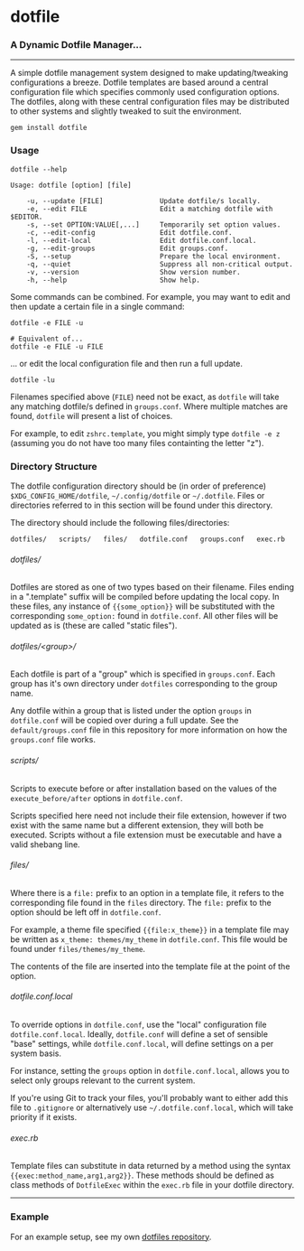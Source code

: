 dotfile
=========

### A Dynamic Dotfile Manager...

------

A simple dotfile management system designed to make updating/tweaking
configurations a breeze. Dotfile templates are based around a central
configuration file which specifies commonly used configuration options. The
dotfiles, along with these central configuration files may be distributed to
other systems and slightly tweaked to suit the environment.

    gem install dotfile

### Usage

    dotfile --help

    Usage: dotfile [option] [file]

        -u, --update [FILE]              Update dotfile/s locally.
        -e, --edit FILE                  Edit a matching dotfile with $EDITOR.
        -s, --set OPTION:VALUE[,...]     Temporarily set option values.
        -c, --edit-config                Edit dotfile.conf.
        -l, --edit-local                 Edit dotfile.conf.local.
        -g, --edit-groups                Edit groups.conf.
        -S, --setup                      Prepare the local environment.
        -q, --quiet                      Suppress all non-critical output.
        -v, --version                    Show version number.
        -h, --help                       Show help.

Some commands can be combined. For example, you may want to edit and then
update a certain file in a single command:

    dotfile -e FILE -u

    # Equivalent of...
    dotfile -e FILE -u FILE

... or edit the local configuration file and then run a full update.

    dotfile -lu

Filenames specified above (`FILE`) need not be exact, as `dotfile` will take
any matching dotfile/s defined in `groups.conf`. Where multiple matches are
found, `dotfile` will present a list of choices.

For example, to edit `zshrc.template`, you might simply type `dotfile -e z`
(assuming you do not have too many files containting the letter "z").


### Directory Structure

The dotfile configuration directory should be (in order of preference)
`$XDG_CONFIG_HOME/dotfile`, `~/.config/dotfile` or `~/.dotfile`. Files or
directories referred to in this section will be found under this directory.

The directory should include the following files/directories:

    dotfiles/   scripts/   files/   dotfile.conf   groups.conf   exec.rb

###### dotfiles/

Dotfiles are stored as one of two types based on their filename. Files ending
in a ".template" suffix will be compiled before updating the local copy. In
these files, any instance of `{{some_option}}` will be substituted with the
corresponding `some_option:` found in `dotfile.conf`. All other files will be
updated as is (these are called "static files").

###### dotfiles/\<group\>/

Each dotfile is part of a "group" which is specified in `groups.conf`. Each
group has it's own directory under `dotfiles` corresponding to the group name.

Any dotfile within a group that is listed under the option `groups` in
`dotfile.conf` will be copied over during a full update. See the
`default/groups.conf` file in this repository for more information on how the
`groups.conf` file works.

###### scripts/

Scripts to execute before or after installation based on the values of the
`execute_before/after` options in `dotfile.conf`.

Scripts specified here need not include their file extension, however if two
exist with the same name but a different extension, they will both be
executed. Scripts without a file extension must be executable and have a valid
shebang line.

###### files/

Where there is a `file:` prefix to an option in a template file, it refers to
the corresponding file found in the `files` directory. The `file:` prefix to
the option should be left off in `dotfile.conf`.

For example, a theme file specified `{{file:x_theme}}` in a template file may
be written as `x_theme: themes/my_theme` in `dotfile.conf`. This file would be
found under `files/themes/my_theme`.

The contents of the file are inserted into the template file at the point of
the option.

###### dotfile.conf.local

To override options in `dotfile.conf`, use the "local" configuration file
`dotfile.conf.local`. Ideally, `dotfile.conf` will define a set of sensible
"base" settings, while `dotfile.conf.local`, will define settings on a per
system basis.

For instance, setting the `groups` option in `dotfile.conf.local`, allows you
to select only groups relevant to the current system.

If you're using Git to track your files, you'll probably want to either add
this file to `.gitignore` or alternatively use `~/.dotfile.conf.local`, which
will take priority if it exists.

###### exec.rb

Template files can substitute in data returned by a method using the syntax
`{{exec:method_name,arg1,arg2}}`. These methods should be defined as class
methods of `DotfileExec` within the `exec.rb` file in your dotfile directory.

------

### Example

For an example setup, see my own [dotfiles repository][0].

[0]: http://github.com/kelseyjudson/dotfiles
